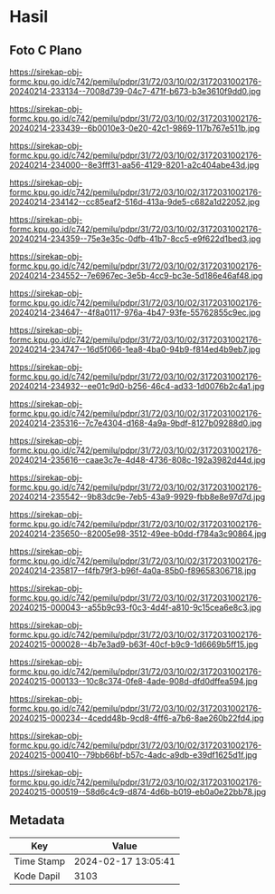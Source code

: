 # Hasil

## Foto C Plano

https://sirekap-obj-formc.kpu.go.id/c742/pemilu/pdpr/31/72/03/10/02/3172031002176-20240214-233134--7008d739-04c7-471f-b673-b3e3610f9dd0.jpg

https://sirekap-obj-formc.kpu.go.id/c742/pemilu/pdpr/31/72/03/10/02/3172031002176-20240214-233439--6b0010e3-0e20-42c1-9869-117b767e511b.jpg

https://sirekap-obj-formc.kpu.go.id/c742/pemilu/pdpr/31/72/03/10/02/3172031002176-20240214-234000--8e3fff31-aa56-4129-8201-a2c404abe43d.jpg

https://sirekap-obj-formc.kpu.go.id/c742/pemilu/pdpr/31/72/03/10/02/3172031002176-20240214-234142--cc85eaf2-516d-413a-9de5-c682a1d22052.jpg

https://sirekap-obj-formc.kpu.go.id/c742/pemilu/pdpr/31/72/03/10/02/3172031002176-20240214-234359--75e3e35c-0dfb-41b7-8cc5-e9f622d1bed3.jpg

https://sirekap-obj-formc.kpu.go.id/c742/pemilu/pdpr/31/72/03/10/02/3172031002176-20240214-234552--7e6967ec-3e5b-4cc9-bc3e-5d186e46af48.jpg

https://sirekap-obj-formc.kpu.go.id/c742/pemilu/pdpr/31/72/03/10/02/3172031002176-20240214-234647--4f8a0117-976a-4b47-93fe-55762855c9ec.jpg

https://sirekap-obj-formc.kpu.go.id/c742/pemilu/pdpr/31/72/03/10/02/3172031002176-20240214-234747--16d5f066-1ea8-4ba0-94b9-f814ed4b9eb7.jpg

https://sirekap-obj-formc.kpu.go.id/c742/pemilu/pdpr/31/72/03/10/02/3172031002176-20240214-234932--ee01c9d0-b256-46c4-ad33-1d0076b2c4a1.jpg

https://sirekap-obj-formc.kpu.go.id/c742/pemilu/pdpr/31/72/03/10/02/3172031002176-20240214-235316--7c7e4304-d168-4a9a-9bdf-8127b09288d0.jpg

https://sirekap-obj-formc.kpu.go.id/c742/pemilu/pdpr/31/72/03/10/02/3172031002176-20240214-235616--caae3c7e-4d48-4736-808c-192a3982d44d.jpg

https://sirekap-obj-formc.kpu.go.id/c742/pemilu/pdpr/31/72/03/10/02/3172031002176-20240214-235542--9b83dc9e-7eb5-43a9-9929-fbb8e8e97d7d.jpg

https://sirekap-obj-formc.kpu.go.id/c742/pemilu/pdpr/31/72/03/10/02/3172031002176-20240214-235650--82005e98-3512-49ee-b0dd-f784a3c90864.jpg

https://sirekap-obj-formc.kpu.go.id/c742/pemilu/pdpr/31/72/03/10/02/3172031002176-20240214-235817--f4fb79f3-b96f-4a0a-85b0-f89658306718.jpg

https://sirekap-obj-formc.kpu.go.id/c742/pemilu/pdpr/31/72/03/10/02/3172031002176-20240215-000043--a55b9c93-f0c3-4d4f-a810-9c15cea6e8c3.jpg

https://sirekap-obj-formc.kpu.go.id/c742/pemilu/pdpr/31/72/03/10/02/3172031002176-20240215-000028--4b7e3ad9-b63f-40cf-b9c9-1d6669b5ff15.jpg

https://sirekap-obj-formc.kpu.go.id/c742/pemilu/pdpr/31/72/03/10/02/3172031002176-20240215-000133--10c8c374-0fe8-4ade-908d-dfd0dffea594.jpg

https://sirekap-obj-formc.kpu.go.id/c742/pemilu/pdpr/31/72/03/10/02/3172031002176-20240215-000234--4cedd48b-9cd8-4ff6-a7b6-8ae260b22fd4.jpg

https://sirekap-obj-formc.kpu.go.id/c742/pemilu/pdpr/31/72/03/10/02/3172031002176-20240215-000410--79bb66bf-b57c-4adc-a9db-e39df1625d1f.jpg

https://sirekap-obj-formc.kpu.go.id/c742/pemilu/pdpr/31/72/03/10/02/3172031002176-20240215-000519--58d6c4c9-d874-4d6b-b019-eb0a0e22bb78.jpg


## Metadata

| Key        | Value               |
| ---------- | ------------------- |
| Time Stamp | 2024-02-17 13:05:41 |
| Kode Dapil | 3103                |



